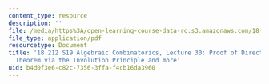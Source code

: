```yaml
---
content_type: resource
description: ''
file: /media/https%3A/open-learning-course-data-rc.s3.amazonaws.com/18-212-algebraic-combinatorics-spring-2019/b4d0f3e6c82c73563ffaf4cb16da3960_MIT18_212S19_lec30.pdf
file_type: application/pdf
resourcetype: Document
title: '18.212 S19 Algebraic Combinatorics, Lecture 30: Proof of Directed Matrix Tree
  Theorem via the Involution Principle and more'
uid: b4d0f3e6-c82c-7356-3ffa-f4cb16da3960
---
```

